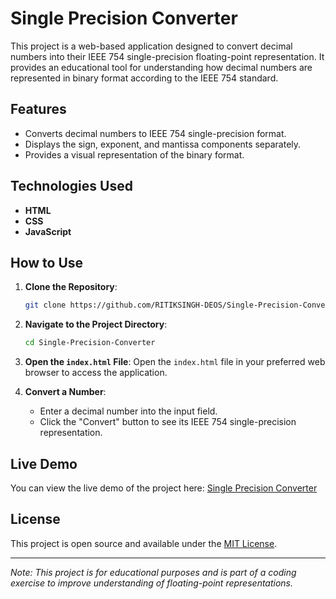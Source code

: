 # Single Precision Converter

This project is a web-based application designed to convert decimal numbers into their IEEE 754 single-precision floating-point representation. It provides an educational tool for understanding how decimal numbers are represented in binary format according to the IEEE 754 standard.

## Features

- Converts decimal numbers to IEEE 754 single-precision format.
- Displays the sign, exponent, and mantissa components separately.
- Provides a visual representation of the binary format.

## Technologies Used

- **HTML**
- **CSS**
- **JavaScript**

## How to Use

1. **Clone the Repository**:
   ```bash
   git clone https://github.com/RITIKSINGH-DEOS/Single-Precision-Converter.git
   ```

2. **Navigate to the Project Directory**:
   ```bash
   cd Single-Precision-Converter
   ```

3. **Open the `index.html` File**:
   Open the `index.html` file in your preferred web browser to access the application.

4. **Convert a Number**:
   - Enter a decimal number into the input field.
   - Click the "Convert" button to see its IEEE 754 single-precision representation.

## Live Demo

You can view the live demo of the project here: [Single Precision Converter](https://ritiksingh-deos.github.io/Single-Precision-Converter/)

## License

This project is open source and available under the [MIT License](LICENSE).

---

*Note: This project is for educational purposes and is part of a coding exercise to improve understanding of floating-point representations.*
